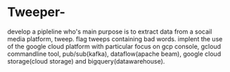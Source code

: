 # Tweeper-

develop a pipleline who's main purpose is to extract data from a socail media platform, tweep.
flag tweeps containing bad words.
implent the use of the google cloud platform with particular focus on gcp console, gcloud commandline tool, pub/sub(kafka), dataflow(apache beam), google cloud storage(cloud storage) and bigquery(datawarehouse).
